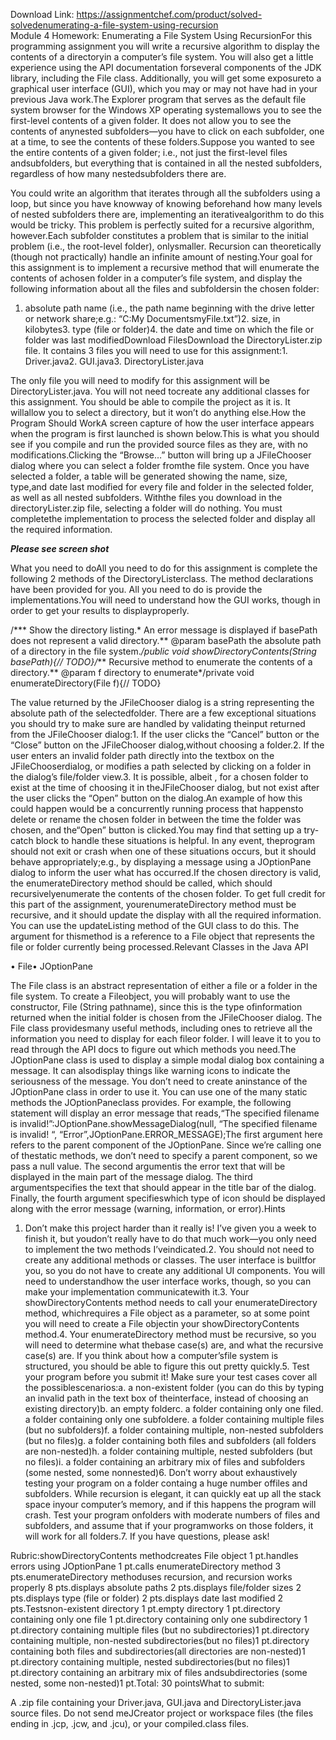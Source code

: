 Download Link: https://assignmentchef.com/product/solved-solvedenumerating-a-file-system-using-recursion
<br>
Module 4 Homework: Enumerating a File System Using RecursionFor this programming assignment you will write a recursive algorithm to display the contents of a directoryin a computer’s file system. You will also get a little experience using the API documentation forseveral components of the JDK library, including the File class. Additionally, you will get some exposureto a graphical user interface (GUI), which you may or may not have had in your previous Java work.The Explorer program that serves as the default file system browser for the Windows XP operating systemallows you to see the first-level contents of a given folder. It does not allow you to see the contents of anynested subfolders—you have to click on each subfolder, one at a time, to see the contents of these folders.Suppose you wanted to see the entire contents of a given folder; i.e., not just the first-level files andsubfolders, but everything that is contained in all the nested subfolders, regardless of how many nestedsubfolders there are.

You could write an algorithm that iterates through all the subfolders using a loop, but since you have knowway of knowing beforehand how many levels of nested subfolders there are, implementing an iterativealgorithm to do this would be tricky. This problem is perfectly suited for a recursive algorithm, however.Each subfolder constitutes a problem that is similar to the initial problem (i.e., the root-level folder), onlysmaller. Recursion can theoretically (though not practically) handle an infinite amount of nesting.Your goal for this assignment is to implement a recursive method that will enumerate the contents of achosen folder in a computer’s file system, and display the following information about all the files and subfoldersin the chosen folder:

1. absolute path name (i.e., the path name beginning with the drive letter or network share;e.g.: “C:My DocumentsmyFile.txt”)2. size, in kilobytes3. type (file or folder)4. the date and time on which the file or folder was last modifiedDownload FilesDownload the DirectoryLister.zip file. It contains 3 files you will need to use for this assignment:1. Driver.java2. GUI.java3. DirectoryLister.java

The only file you will need to modify for this assignment will be DirectoryLister.java. You will not need tocreate any additional classes for this assignment. You should be able to compile the project as it is. It willallow you to select a directory, but it won’t do anything else.How the Program Should WorkA screen capture of how the user interface appears when the program is first launched is shown below.This is what you should see if you compile and run the provided source files as they are, with no modifications.Clicking the “Browse…” button will bring up a JFileChooser dialog where you can select a folder fromthe file system. Once you have selected a folder, a table will be generated showing the name, size, type,and date last modified for every file and folder in the selected folder, as well as all nested subfolders. Withthe files you download in the directoryLister.zip file, selecting a folder will do nothing. You must completethe implementation to process the selected folder and display all the required information.

***********Please see screen shot***********

What you need to doAll you need to do for this assignment is complete the following 2 methods of the DirectoryListerclass. The method declarations have been provided for you. All you need to do is provide the implementations.You will need to understand how the GUI works, though in order to get your results to displayproperly.

/*** Show the directory listing.* An error message is displayed if basePath does not represent a valid directory.** @param basePath the absolute path of a directory in the file system.*/public void showDirectoryContents(String basePath){// TODO}/*** Recursive method to enumerate the contents of a directory.** @param f directory to enumerate*/private void enumerateDirectory(File f){// TODO}

The value returned by the JFileChooser dialog is a string representing the absolute path of the selectedfolder. There are a few exceptional situations you should try to make sure are handled by validating theinput returned from the JFileChooser dialog:1. If the user clicks the “Cancel” button or the “Close” button on the JFileChooser dialog,without choosing a folder.2. If the user enters an invalid folder path directly into the textbox on the JFileChooserdialog, or modifies a path selected by clicking on a folder in the dialog’s file/folder view.3. It is possible, albeit , for a chosen folder to exist at the time of choosing it in theJFileChooser dialog, but not exist after the user clicks the “Open” button on the dialog.An example of how this could happen would be a concurrently running process that happensto delete or rename the chosen folder in between the time the folder was chosen, and the“Open” button is clicked.You may find that setting up a try-catch block to handle these situations is helpful. In any event, theprogram should not exit or crash when one of these situations occurs, but it should behave appropriately;e.g., by displaying a message using a JOptionPane dialog to inform the user what has occurred.If the chosen directory is valid, the enumerateDirectory method should be called, which should recursivelyenumerate the contents of the chosen folder. To get full credit for this part of the assignment, yourenumerateDirectory method must be recursive, and it should update the display with all the required information. You can use the updateListing method of the GUI class to do this. The argument for thismethod is a reference to a File object that represents the file or folder currently being processed.Relevant Classes in the Java API

• File• JOptionPane

The File class is an abstract representation of either a file or a folder in the file system. To create a Fileobject, you will probably want to use the constructor, File (String pathname), since this is the type ofinformation returned when the initial folder is chosen from the JFileChooser dialog. The File class providesmany useful methods, including ones to retrieve all the information you need to display for each fileor folder. I will leave it to you to read through the API docs to figure out which methods you need.The JOptionPane class is used to display a simple modal dialog box containing a message. It can alsodisplay things like warning icons to indicate the seriousness of the message. You don’t need to create aninstance of the JOptionPane class in order to use it. You can use one of the many static methods the JOptionPaneclass provides. For example, the following statement will display an error message that reads,“The specified filename is invalid!”:JOptionPane.showMessageDialog(null, “The specified filename is invalid! “, “Error”,JOptionPane.ERROR_MESSAGE);The first argument here refers to the parent component of the JOptionPane. Since we’re calling one of thestatic methods, we don’t need to specify a parent component, so we pass a null value. The second argumentis the error text that will be displayed in the main part of the message dialog. The third argumentspecifies the text that should appear in the title bar of the dialog. Finally, the fourth argument specifieswhich type of icon should be displayed along with the error message (warning, information, or error).Hints

1. Don’t make this project harder than it really is! I’ve given you a week to finish it, but youdon’t really have to do that much work—you only need to implement the two methods I’veindicated.2. You should not need to create any additional methods or classes. The user interface is builtfor you, so you do not have to create any additional UI components. You will need to understandhow the user interface works, though, so you can make your implementation communicatewith it.3. Your showDirectoryContents method needs to call your enumerateDirectory method, whichrequires a File object as a parameter, so at some point you will need to create a File objectin your showDirectoryContents method.4. Your enumerateDirectory method must be recursive, so you will need to determine what thebase case(s) are, and what the recursive case(s) are. If you think about how a computer’sfile system is structured, you should be able to figure this out pretty quickly.5. Test your program before you submit it! Make sure your test cases cover all the possiblescenarios:a. a non-existent folder (you can do this by typing an invalid path in the text box of theinterface, instead of choosing an existing directory)b. an empty folderc. a folder containing only one filed. a folder containing only one subfoldere. a folder containing multiple files (but no subfolders)f. a folder containing multiple, non-nested subfolders (but no files)g. a folder containing both files and subfolders (all folders are non-nested)h. a folder containing multiple, nested subfolders (but no files)i. a folder containing an arbitrary mix of files and subfolders (some nested, some nonnested)6. Don’t worry about exhaustively testing your program on a folder containg a huge number offiles and subfolders. While recursion is elegant, it can quickly eat up all the stack space inyour computer’s memory, and if this happens the program will crash. Test your program onfolders with moderate numbers of files and subfolders, and assume that if your programworks on those folders, it will work for all folders.7. If you have questions, please ask!

Rubric:showDirectoryContents methodcreates File object 1 pt.handles errors using JOptionPane 1 pt.calls enumerateDirectory method 3 pts.enumerateDirectory methoduses recursion, and recursion works properly 8 pts.displays absolute paths 2 pts.displays file/folder sizes 2 pts.displays type (file or folder) 2 pts.displays date last modified 2 pts.Testsnon-existent directory 1 pt.empty directory 1 pt.directory containing only one file 1 pt.directory containing only one subdirectory 1 pt.directory containing multiple files (but no subdirectories)1 pt.directory containing multiple, non-nested subdirectories(but no files)1 pt.directory containing both files and subdirectories(all directories are non-nested)1 pt.directory containing multiple, nested subdirectories(but no files)1 pt.directory containing an arbitrary mix of files andsubdirectories (some nested, some non-nested)1 pt.Total: 30 pointsWhat to submit:

A .zip file containing your Driver.java, GUI.java and DirectoryLister.java source files. Do not send meJCreator project or workspace files (the files ending in .jcp, .jcw, and .jcu), or your compiled.class files.